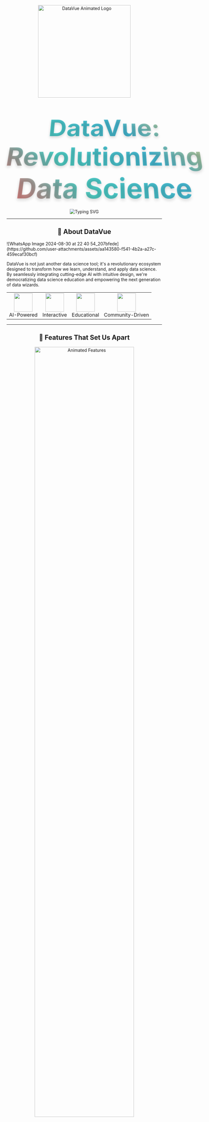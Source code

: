 
<div align="center">
  
  <!-- Animated Logo (use an animated GIF for the logo) -->
  <img src="https://your-animated-logo-url.com/datavue-logo.gif" alt="DataVue Animated Logo" width="300"/>

  <!-- Animated Title (using custom HTML and inline CSS) -->
  <h1>
    <span style="background: linear-gradient(45deg, #FF6B6B, #4ECDC4, #45B7D1, #FDCB6E);
                 -webkit-background-clip: text;
                 -webkit-text-fill-color: transparent;
                 font-size: 3em;
                 font-weight: bold;
                 display: inline-block;
                 transform: perspective(500px) rotateX(15deg);
                 text-shadow: 0 5px 10px rgba(0,0,0,0.15);">
      DataVue: Revolutionizing Data Science
    </span>
  </h1>

  <!-- Animated Tagline -->
  <p align="center">
    <img src="https://readme-typing-svg.herokuapp.com?font=Fira+Code&pause=1000&color=2ED573&center=true&vCenter=true&width=435&lines=Your+Data%2C+Your+View%2C+Your+Future;Empowering+the+Next-Gen+Data+Scientists;AI-Driven+Insights+at+Your+Fingertips" alt="Typing SVG" />
  </p>

---

</div>

<!-- About Section with Particle Background -->
<h2 align="center">
  🚀 About DataVue
</h2>
  ![WhatsApp Image 2024-08-30 at 22 40 54_207bfede](https://github.com/user-attachments/assets/aa143580-f541-4b2a-a27c-459ecaf30bcf)
</p>

DataVue is not just another data science tool; it's a revolutionary ecosystem designed to transform how we learn, understand, and apply data science. By seamlessly integrating cutting-edge AI with intuitive design, we're democratizing data science education and empowering the next generation of data wizards.

<div align="center">
  <table>
    <tr>
      <td align="center">
        <img src="https://img.icons8.com/color/96/000000/brain--v2.png" width="60"/>
        <br>AI-Powered
      </td>
      <td align="center">
        <img src="https://img.icons8.com/color/96/000000/dashboard.png" width="60"/>
        <br>Interactive
      </td>
      <td align="center">
        <img src="https://img.icons8.com/color/96/000000/learning.png" width="60"/>
        <br>Educational
      </td>
      <td align="center">
        <img src="https://freemiumicons.com/wp-content/uploads/2022/05/community-helpers-icon.svg" width="60"/>
        <br>Community-Driven
      </td>
    </tr>
  </table>
</div>

---

<!-- Features Section with Animated Icons -->
<h2 align="center">
  🌟 Features That Set Us Apart
</h2>

<div align="center">
  <img src="https://docs.telerik.com/devtools/wpf/controls/radchartview/features/images/radchartview-features-animations-main-animations.gif" alt="Animated Features" width="80%"/>
</div>

- 🧠 **AI-Powered EDA**: Uncover hidden patterns with our intelligent analysis engine
- 📊 **Dynamic Visualizations**: Transform raw data into compelling visual stories
- 🤖 **24/7 AI Assistant**: Your personal data science mentor, always ready to help
- 🧹 **Smart Data Cleaning**: Effortlessly prepare your data with AI-driven tools
- 📚 **Adaptive Learning Paths**: Personalized courses that evolve with your skills
- 🌐 **Real-time Collaboration**: Work seamlessly with peers on data projects
- 🔒 **Enterprise-Grade Security**: Your data's safety is our top priority

---

<!-- Demo Section with Embedded Video -->
<h2 align="center">
  🎥 See DataVue in Action
</h2>
  
  <div class="video-container">
      <a href="https://youtu.be/4eHreET_XYA?si=jGYNiRt8aSfQoNd1" target="_blank">
          <img src="https://img.youtube.com/vi/4eHreET_XYA/maxresdefault.jpg" alt="DataVue Demo Video Thumbnail">
      </a>
  </div>

<p align="center">
  👆 Click the image to watch our demo video and see how DataVue is changing the game!
</p>

---

<!-- Installation Section with Animated Terminal -->
<h2 align="center">
  💻 Quick Start Guide
</h2>

<p align="center">
  <img src="https://cdn.worldvectorlogo.com/logos/quickstart.svg" alt="Installation Steps" width="40%"/>
</p>

```bash
# Clone the DataVue repository
git clone https://github.com/muhammadibrahim313/DataVue--Hackathon-.git

# Navigate to the project directory
cd datavue

# Install dependencies
pip install -r requirements.txt

# Launch DataVue
python run_datavue.py
```

For a comprehensive setup guide, check out our [Installation Wizard](https://datavue.com/install).

---

<!-- Team Section with Hover Effects -->
## 👥 Meet Team Genalus

<table>
  <tr>
    <td align="center"><a href="https://github.com/mj-awad17"><img src="https://github.com/mj-awad17.png" width="100px;" alt="M Jawad"/><br /><sub><b>M Jawad</b></sub></a><br /><small></small></td>
    <td align="center"><a href="https://github.com/muhammadibrahim313"><img src="https://github.com/muhammadibrahim313.png" width="100px;" alt="M Ibrahim"/><br /><sub><b>M Ibrahim</b></sub></a></td>
    <td align="center"><a href="https://github.com/bilal77511"><img src="https://github.com/bilal77511.png" width="100px;" alt=""/><br /><sub><b>M Bilal</b></sub></a></td>
    <td align="center"><a href="https://github.com/choudhryfrompak"><img src="https://github.com/choudhryfrompak.png" width="100px;" alt=""/><br /><sub><b>Choudhry Shehryar</b></sub></a></td>
    <td align="center"><a href="https://github.com/SyedFaizanAlii"><img src="https://github.com/SyedFaizanAlii.png" width="100px;" alt=""/><br /><sub><b>Syed Faizan Ali</b></sub></a></td>
    <td align="center"><a href="https://github.com/DanishMubashar"><img src="https://github.com/DanishMubashar.png" width="100px;" alt=""/><br /><sub><b>DANISH MUBASHAR</b></sub></a></td>
  </tr>
</table>
